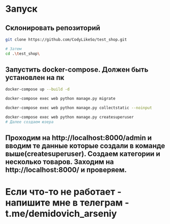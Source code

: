 # Запуск

## Склонировать репозиторий

```bash
git clone https://github.com/CodyLikeSo/test_shop.git

# Затем
cd .\test_shop\
```

## Запустить docker-compose. Должен быть установлен на пк

```bash
docker-compose up --build -d
```

```bash
docker-compose exec web python manage.py migrate
```


```bash
docker-compose exec web python manage.py collectstatic --noinput 
```


```bash
docker-compose exec web python manage.py createsuperuser
# Далее создаем юзера
```

## Проходим на http://localhost:8000/admin и вводим те данные которые создали в команде выше(createsuperuser). Создаем категории и несколько товаров. Заходим на http://localhost:8000/ и проверяем. 

# Если что-то не работает - напишите мне в телеграм - t.me/demidovich_arseniy